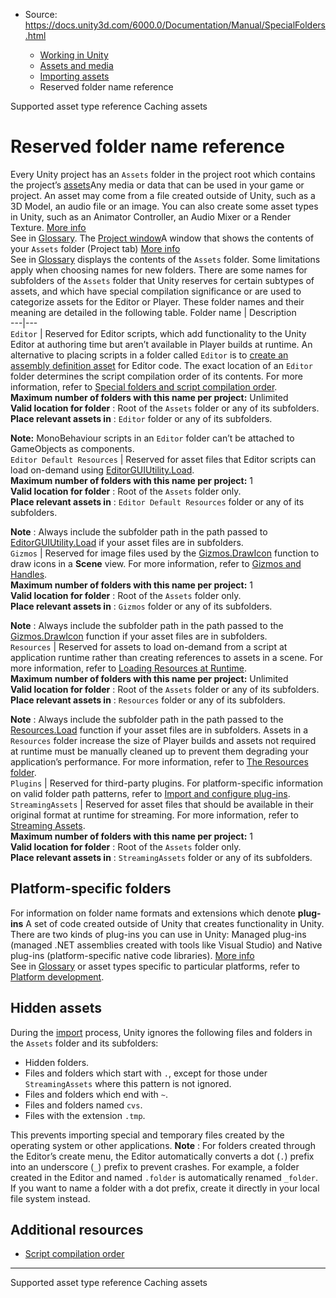 * Source: https://docs.unity3d.com/6000.0/Documentation/Manual/SpecialFolders.html

  * [Working in Unity](https://docs.unity3d.com/6000.0/Documentation/Manual/working-in-unity.html)
  * [Assets and media](https://docs.unity3d.com/6000.0/Documentation/Manual/assets-and-media.html)
  * [Importing assets](https://docs.unity3d.com/6000.0/Documentation/Manual/import-assets.html)
  * Reserved folder name reference


[](https://docs.unity3d.com/6000.0/Documentation/Manual/AssetTypes.html)
Supported asset type reference
[](https://docs.unity3d.com/6000.0/Documentation/Manual/importing-caching-assets.html)
Caching assets
# Reserved folder name reference
Every Unity project has an `Assets` folder in the project root which contains the project’s [assets](https://docs.unity3d.com/6000.0/Documentation/Manual/AssetWorkflow.html)Any media or data that can be used in your game or project. An asset may come from a file created outside of Unity, such as a 3D Model, an audio file or an image. You can also create some asset types in Unity, such as an Animator Controller, an Audio Mixer or a Render Texture. [More info](https://docs.unity3d.com/6000.0/Documentation/Manual/AssetWorkflow.html)  
See in [Glossary](https://docs.unity3d.com/6000.0/Documentation/Manual/Glossary.html#Asset). The [Project window](https://docs.unity3d.com/6000.0/Documentation/Manual/ProjectView.html)A window that shows the contents of your `Assets` folder (Project tab) [More info](https://docs.unity3d.com/6000.0/Documentation/Manual/ProjectView.html)  
See in [Glossary](https://docs.unity3d.com/6000.0/Documentation/Manual/Glossary.html#Projectwindow) displays the contents of the `Assets` folder.
Some limitations apply when choosing names for new folders. There are some names for subfolders of the `Assets` folder that Unity reserves for certain subtypes of assets, and which have special compilation significance or are used to categorize assets for the Editor or Player. These folder names and their meaning are detailed in the following table.
Folder name | Description  
---|---  
`Editor` | Reserved for Editor scripts, which add functionality to the Unity Editor at authoring time but aren’t available in Player builds at runtime. An alternative to placing scripts in a folder called `Editor` is to [create an assembly definition asset](https://docs.unity3d.com/6000.0/Documentation/Manual/assembly-definitions-creating.html) for Editor code. The exact location of an `Editor` folder determines the script compilation order of its contents. For more information, refer to [Special folders and script compilation order](https://docs.unity3d.com/6000.0/Documentation/Manual/script-compile-order-folders.html).  
**Maximum number of folders with this name per project:** Unlimited  
**Valid location for folder** : Root of the `Assets` folder or any of its subfolders.  
**Place relevant assets in** : `Editor` folder or any of its subfolders.  
  
**Note:** MonoBehaviour scripts in an `Editor` folder can’t be attached to GameObjects as components.  
`Editor Default Resources` | Reserved for asset files that Editor scripts can load on-demand using [EditorGUIUtility.Load](https://docs.unity3d.com/6000.0/Documentation/ScriptReference/EditorGUIUtility.Load.html).  
**Maximum number of folders with this name per project:** 1  
**Valid location for folder** : Root of the `Assets` folder only.  
**Place relevant assets in** : `Editor Default Resources` folder or any of its subfolders.  
  
**Note** : Always include the subfolder path in the path passed to [EditorGUIUtility.Load](https://docs.unity3d.com/6000.0/Documentation/ScriptReference/EditorGUIUtility.Load.html) if your asset files are in subfolders.  
`Gizmos` | Reserved for image files used by the [Gizmos.DrawIcon](https://docs.unity3d.com/6000.0/Documentation/ScriptReference/Gizmos.DrawIcon.html) function to draw icons in a **Scene** view. For more information, refer to [Gizmos and Handles](https://docs.unity3d.com/6000.0/Documentation/Manual/gizmos-and-handles.html).  
**Maximum number of folders with this name per project:** 1  
**Valid location for folder** : Root of the `Assets` folder only.  
**Place relevant assets in** : `Gizmos` folder or any of its subfolders.  
  
**Note** : Always include the subfolder path in the path passed to the [Gizmos.DrawIcon](https://docs.unity3d.com/6000.0/Documentation/ScriptReference/Gizmos.DrawIcon.html) function if your asset files are in subfolders.  
`Resources` | Reserved for assets to load on-demand from a script at application runtime rather than creating references to assets in a scene. For more information, refer to [Loading Resources at Runtime](https://docs.unity3d.com/6000.0/Documentation/Manual/LoadingResourcesatRuntime.html).  
**Maximum number of folders with this name per project:** Unlimited  
**Valid location for folder** : Root of the `Assets` folder or any of its subfolders.  
**Place relevant assets in** : `Resources` folder or any of its subfolders.  
  
**Note** : Always include the subfolder path in the path passed to the [Resources.Load](https://docs.unity3d.com/6000.0/Documentation/ScriptReference/Resources.Load.html) function if your asset files are in subfolders. Assets in a `Resources` folder increase the size of Player builds and assets not required at runtime must be manually cleaned up to prevent them degrading your application’s performance. For more information, refer to [The Resources folder](https://docs.unity3d.com/6000.0/Documentation/Manual/LoadingResourcesatRuntime.html).  
`Plugins` | Reserved for third-party plugins. For platform-specific information on valid folder path patterns, refer to [Import and configure plug-ins](https://docs.unity3d.com/6000.0/Documentation/Manual/plug-in-inspector.html).  
`StreamingAssets` | Reserved for asset files that should be available in their original format at runtime for streaming. For more information, refer to [Streaming Assets](https://docs.unity3d.com/6000.0/Documentation/Manual/StreamingAssets.html).  
**Maximum number of folders with this name per project:** 1  
**Valid location for folder** : Root of the `Assets` folder only.  
**Place relevant assets in** : `StreamingAssets` folder or any of its subfolders.  
## Platform-specific folders
For information on folder name formats and extensions which denote **plug-ins** A set of code created outside of Unity that creates functionality in Unity. There are two kinds of plug-ins you can use in Unity: Managed plug-ins (managed .NET assemblies created with tools like Visual Studio) and Native plug-ins (platform-specific native code libraries). [More info](https://docs.unity3d.com/6000.0/Documentation/Manual/plug-ins.html)  
See in [Glossary](https://docs.unity3d.com/6000.0/Documentation/Manual/Glossary.html#Plug-in) or asset types specific to particular platforms, refer to [Platform development](https://docs.unity3d.com/6000.0/Documentation/Manual/PlatformSpecific.html).
## Hidden assets
During the [import](https://docs.unity3d.com/6000.0/Documentation/Manual/ImportingAssets.html) process, Unity ignores the following files and folders in the `Assets` folder and its subfolders:
  * Hidden folders.
  * Files and folders which start with `.`, except for those under `StreamingAssets` where this pattern is not ignored.
  * Files and folders which end with `~`.
  * Files and folders named `cvs`.
  * Files with the extension `.tmp`.


This prevents importing special and temporary files created by the operating system or other applications.
**Note** : For folders created through the Editor’s create menu, the Editor automatically converts a dot (`.`) prefix into an underscore (`_`) prefix to prevent crashes. For example, a folder created in the Editor and named `.folder` is automatically renamed `_folder`. If you want to name a folder with a dot prefix, create it directly in your local file system instead. 
## Additional resources
  * [Script compilation order](https://docs.unity3d.com/6000.0/Documentation/Manual/script-compile-order-folders.html)


* * *
[](https://docs.unity3d.com/6000.0/Documentation/Manual/AssetTypes.html)
Supported asset type reference
[](https://docs.unity3d.com/6000.0/Documentation/Manual/importing-caching-assets.html)
Caching assets
